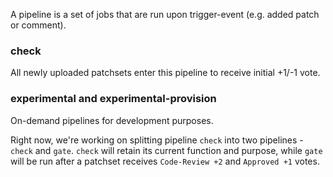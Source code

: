 A pipeline is a set of jobs that are run upon trigger-event (e.g. added patch or comment).
### check
All newly uploaded patchsets enter this pipeline to receive initial +1/-1 vote.
### experimental and experimental-provision
On-demand pipelines for development purposes.


Right now, we're working on splitting pipeline `check` into two pipelines - `check` and `gate`. `check` will retain its current function and purpose, while `gate` will be run after a patchset receives `Code-Review +2` and `Approved +1` votes.
